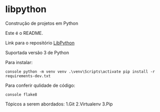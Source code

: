 # libpython
Construção de projetos em Python

Este é o README.

Link para o repositório [LibPython](https://github.com/jfobatista/libpython)

Suportada versão 3 de Python

Para instalar:

``console
python -m venv venv
.\venv\Scripts\activate
pip install -r requirements-dev.txt
``

Para conferir qulidade de código:

``console
flake8
``

Tópicos a serem abordados:
1.Git
2.Virtualenv
3.Pip